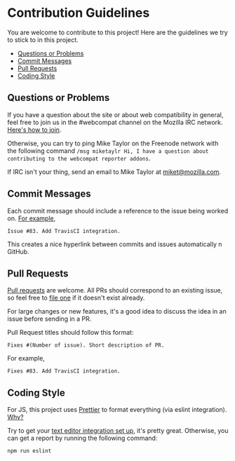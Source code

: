 # Contribution Guidelines

You are welcome to contribute to this project! Here are the guidelines we try to stick to in this project.

* [Questions or Problems](#questions-or-problems)
* [Commit Messages](#commit-messages)
* [Pull Requests](#pull-requests)
* [Coding Style](#coding-style)

## Questions or Problems

If you have a question about the site or about web compatibility in general, feel free to join us in the #webcompat channel on the Mozilla IRC network. [Here's how to join](https://wiki.mozilla.org/IRC#Connect_to_the_Mozilla_IRC_server).

Otherwise, you can try to ping Mike Taylor on the Freenode network with the following command `/msg miketaylr Hi, I have a question about contributing to the webcompat reporter addons`.

If IRC isn't your thing, send an email to Mike Taylor at miket@mozilla.com.

## Commit Messages

Each commit message should include a reference to the issue being worked on. [For example](https://github.com/webcompat/webcompat-reporter-extensions/commit/3e82a09b1a609338e5c0f5e227433b3a0851ce2c),

`Issue #83. Add TravisCI integration.`

This creates a nice hyperlink between commits and issues automatically n GitHub.

## Pull Requests

[Pull requests](https://help.github.com/articles/creating-a-pull-request/) are welcome. All PRs should correspond to an existing issue, so feel free to [file one](https://github.com/webcompat/webcompat-reporter-extensions/issues/new) if it doesn't exist already.

For large changes or new features, it's a good idea to discuss the idea in an issue before sending in a PR.

Pull Request titles should follow this format:

`Fixes #(Number of issue). Short description of PR.`

For example,

`Fixes #83. Add TravisCI integration.`

## Coding Style

For JS, this project uses [Prettier](https://prettier.io/) to format everything (via eslint integration). [Why?](https://prettier.io/docs/en/why-prettier.html)

Try to get your [text editor integration set up](https://prettier.io/docs/en/editors.html), it's pretty great. Otherwise, you can get a report by running the following command:

`npm run eslint`

